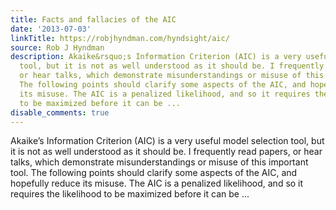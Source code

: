 ```yaml
---
title: Facts and fallacies of the AIC
date: '2013-07-03'
linkTitle: https://robjhyndman.com/hyndsight/aic/
source: Rob J Hyndman
description: Akaike&rsquo;s Information Criterion (AIC) is a very useful model selection
  tool, but it is not as well understood as it should be. I frequently read papers,
  or hear talks, which demonstrate misunderstandings or misuse of this important tool.
  The following points should clarify some aspects of the AIC, and hopefully reduce
  its misuse. The AIC is a penalized likelihood, and so it requires the likelihood
  to be maximized before it can be ...
disable_comments: true
---
```

Akaike&rsquo;s Information Criterion (AIC) is a very useful model selection tool, but it is not as well understood as it should be. I frequently read papers, or hear talks, which demonstrate misunderstandings or misuse of this important tool. The following points should clarify some aspects of the AIC, and hopefully reduce its misuse. The AIC is a penalized likelihood, and so it requires the likelihood to be maximized before it can be ...